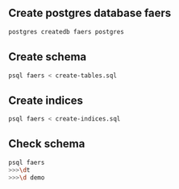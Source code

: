 ## Create postgres database faers
```bash
postgres createdb faers postgres

```

## Create schema
```bash
psql faers < create-tables.sql

```

## Create indices

```bash
psql faers < create-indices.sql
```

## Check schema

```bash
psql faers
>>>\dt
>>>\d demo
```